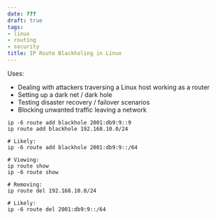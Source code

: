 ```yaml
---
date: ???
draft: true
tags:
- linux
- routing
- security
title: IP Route Blackholing in Linux
---
```


Uses:

* Dealing with attackers traversing a Linux host working as a router
* Setting up a dark net / dark hole
* Testing disaster recovery / failover scenarios
* Blocking unwanted traffic leaving a network

```
ip -6 route add blackhole 2001:db9:9::9
ip route add blackhole 192.168.10.0/24

# Likely:
ip -6 route add blackhole 2001:db9:9::/64

# Viewing:
ip route show
ip -6 route show

# Removing:
ip route del 192.168.10.0/24

# Likely:
ip -6 route del 2001:db9:9::/64
```


